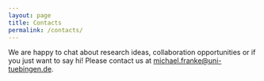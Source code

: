 ```yaml
---
layout: page
title: Contacts
permalink: /contacts/
---
```


We are happy to chat about research ideas, collaboration opportunities or if you just want to say hi! Please contact us at <a href="mailto:michael.franke@uni-tuebingen.de">michael.franke@uni-tuebingen.de</a>.
